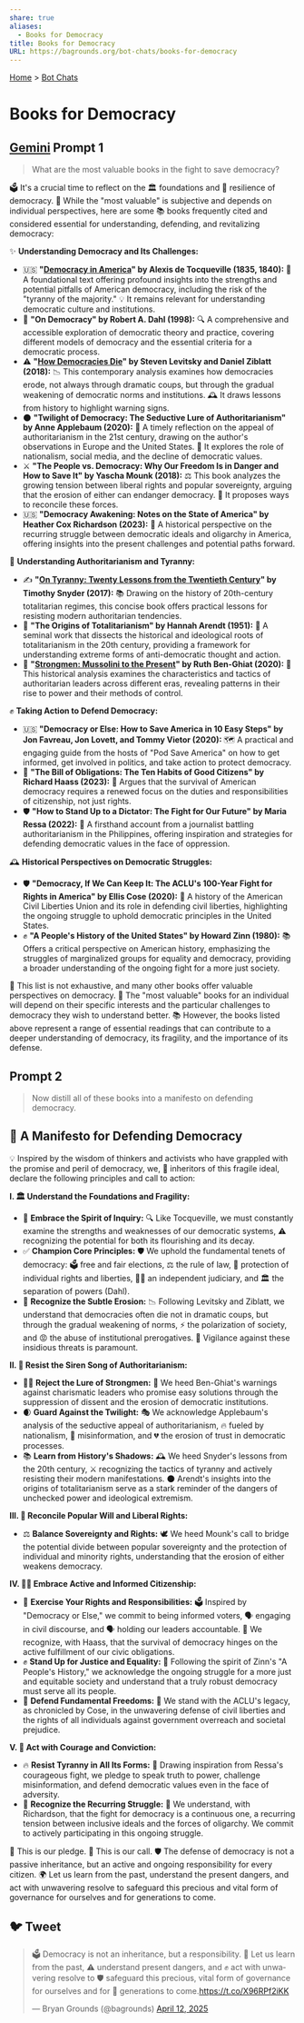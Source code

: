 ```yaml
---
share: true
aliases:
  - Books for Democracy
title: Books for Democracy
URL: https://bagrounds.org/bot-chats/books-for-democracy
---
```

[Home](../index.md) > [Bot Chats](./index.md)  
# Books for Democracy  
## [Gemini](../software/gemini.md) Prompt 1  
> What are the most valuable books in the fight to save democracy?  
  
🗳️ It's a crucial time to reflect on the 🏛️ foundations and 💪 resilience of democracy. 🤔 While the "most valuable" is subjective and depends on individual perspectives, here are some 📚 books frequently cited and considered essential for understanding, defending, and revitalizing democracy:  
  
✨ **Understanding Democracy and Its Challenges:**  
  
* 🇺🇸 **"[Democracy in America](../books/democracy-in-america.md)" by Alexis de Tocqueville (1835, 1840):** 📜 A foundational text offering profound insights into the strengths and potential pitfalls of American democracy, including the risk of the "tyranny of the majority." 💡 It remains relevant for understanding democratic culture and institutions.  
* 📖 **"On Democracy" by Robert A. Dahl (1998):** 🔍 A comprehensive and accessible exploration of democratic theory and practice, covering different models of democracy and the essential criteria for a democratic process.  
* ⚠️ **"[How Democracies Die](../books/how-democracies-die.md)" by Steven Levitsky and Daniel Ziblatt (2018):** 📉 This contemporary analysis examines how democracies erode, not always through dramatic coups, but through the gradual weakening of democratic norms and institutions. 🕰️ It draws lessons from history to highlight warning signs.  
* 🌑 **"Twilight of Democracy: The Seductive Lure of Authoritarianism" by Anne Applebaum (2020):** 📢 A timely reflection on the appeal of authoritarianism in the 21st century, drawing on the author's observations in Europe and the United States. 📱 It explores the role of nationalism, social media, and the decline of democratic values.  
* ⚔️ **"The People vs. Democracy: Why Our Freedom Is in Danger and How to Save It" by Yascha Mounk (2018):** ⚖️ This book analyzes the growing tension between liberal rights and popular sovereignty, arguing that the erosion of either can endanger democracy. 🤝 It proposes ways to reconcile these forces.  
* 🇺🇸 **"Democracy Awakening: Notes on the State of America" by Heather Cox Richardson (2023):** 📜 A historical perspective on the recurring struggle between democratic ideals and oligarchy in America, offering insights into the present challenges and potential paths forward.  
  
👺 **Understanding Authoritarianism and Tyranny:**  
  
* ✍️ **"[On Tyranny: Twenty Lessons from the Twentieth Century](../books/on-tyranny.md)" by Timothy Snyder (2017):** 📚 Drawing on the history of 20th-century totalitarian regimes, this concise book offers practical lessons for resisting modern authoritarian tendencies.  
* 👹 **"The Origins of Totalitarianism" by Hannah Arendt (1951):** 🧠 A seminal work that dissects the historical and ideological roots of totalitarianism in the 20th century, providing a framework for understanding extreme forms of anti-democratic thought and action.  
* 💪 **"[Strongmen: Mussolini to the Present](../books/strongmen.md)" by Ruth Ben-Ghiat (2020):** 📜 This historical analysis examines the characteristics and tactics of authoritarian leaders across different eras, revealing patterns in their rise to power and their methods of control.  
  
✊ **Taking Action to Defend Democracy:**  
  
* 🇺🇸 **"Democracy or Else: How to Save America in 10 Easy Steps" by Jon Favreau, Jon Lovett, and Tommy Vietor (2020):** 🗺️ A practical and engaging guide from the hosts of "Pod Save America" on how to get informed, get involved in politics, and take action to protect democracy.  
* 📜 **"The Bill of Obligations: The Ten Habits of Good Citizens" by Richard Haass (2023):** 🙏 Argues that the survival of American democracy requires a renewed focus on the duties and responsibilities of citizenship, not just rights.  
* 🛡️ **"How to Stand Up to a Dictator: The Fight for Our Future" by Maria Ressa (2022):** 📰 A firsthand account from a journalist battling authoritarianism in the Philippines, offering inspiration and strategies for defending democratic values in the face of oppression.  
  
🕰️ **Historical Perspectives on Democratic Struggles:**  
  
* 🛡️ **"Democracy, If We Can Keep It: The ACLU's 100-Year Fight for Rights in America" by Ellis Cose (2020):** 📜 A history of the American Civil Liberties Union and its role in defending civil liberties, highlighting the ongoing struggle to uphold democratic principles in the United States.  
* ✊ **"A People's History of the United States" by Howard Zinn (1980):** 📚 Offers a critical perspective on American history, emphasizing the struggles of marginalized groups for equality and democracy, providing a broader understanding of the ongoing fight for a more just society.  
  
📝 This list is not exhaustive, and many other books offer valuable perspectives on democracy. 🤔 The "most valuable" books for an individual will depend on their specific interests and the particular challenges to democracy they wish to understand better. 📚 However, the books listed above represent a range of essential readings that can contribute to a deeper understanding of democracy, its fragility, and the importance of its defense.  
  
## Prompt 2  
> Now distill all of these books into a manifesto on defending democracy.  
  
## 📢 A Manifesto for Defending Democracy  
  
💡 Inspired by the wisdom of thinkers and activists who have grappled with the promise and peril of democracy, we, 📜 inheritors of this fragile ideal, declare the following principles and call to action:  
  
**I. 🏛️ Understand the Foundations and Fragility:**  
  
* 🧐 **Embrace the Spirit of Inquiry:** 🔍 Like Tocqueville, we must constantly examine the strengths and weaknesses of our democratic systems, ⚠️ recognizing the potential for both its flourishing and its decay.  
* ✅ **Champion Core Principles:** 🛡️ We uphold the fundamental tenets of democracy: 🗳️ free and fair elections, ⚖️ the rule of law, 👤 protection of individual rights and liberties, 👨‍⚖️ an independent judiciary, and 🏛️ the separation of powers (Dahl).  
* 🐌 **Recognize the Subtle Erosion:** 📉 Following Levitsky and Ziblatt, we understand that democracies often die not in dramatic coups, but through the gradual weakening of norms, ⚡ the polarization of society, and 😡 the abuse of institutional prerogatives. 🚨 Vigilance against these insidious threats is paramount.  
  
**II. 🌊 Resist the Siren Song of Authoritarianism:**  
  
* 🙅‍♂️ **Reject the Lure of Strongmen:** 🚨 We heed Ben-Ghiat's warnings against charismatic leaders who promise easy solutions through the suppression of dissent and the erosion of democratic institutions.  
* 🌒 **Guard Against the Twilight:** 🎭 We acknowledge Applebaum's analysis of the seductive appeal of authoritarianism, 🔥 fueled by nationalism, 📢 misinformation, and 💔 the erosion of trust in democratic processes.  
* 📚 **Learn from History's Shadows:** 🕰️ We heed Snyder's lessons from the 20th century, ⚔️ recognizing the tactics of tyranny and actively resisting their modern manifestations. 🌑 Arendt's insights into the origins of totalitarianism serve as a stark reminder of the dangers of unchecked power and ideological extremism.  
  
**III. 🤝 Reconcile Popular Will and Liberal Rights:**  
  
* ⚖️ **Balance Sovereignty and Rights:** 🕊️ We heed Mounk's call to bridge the potential divide between popular sovereignty and the protection of individual and minority rights, understanding that the erosion of either weakens democracy.  
  
**IV. 🙋‍♂️ Embrace Active and Informed Citizenship:**  
  
* 💪 **Exercise Your Rights and Responsibilities:** 🗳️ Inspired by "Democracy or Else," we commit to being informed voters, 🗣️ engaging in civil discourse, and 🗣️ holding our leaders accountable. 💯 We recognize, with Haass, that the survival of democracy hinges on the active fulfillment of our civic obligations.  
* ✊ **Stand Up for Justice and Equality:** 🌈 Following the spirit of Zinn's "A People's History," we acknowledge the ongoing struggle for a more just and equitable society and understand that a truly robust democracy must serve all its people.  
* 🗽 **Defend Fundamental Freedoms:** 📜 We stand with the ACLU's legacy, as chronicled by Cose, in the unwavering defense of civil liberties and the rights of all individuals against government overreach and societal prejudice.  
  
**V. 💖 Act with Courage and Conviction:**  
  
* 🔥 **Resist Tyranny in All Its Forms:** 🌟 Drawing inspiration from Ressa's courageous fight, we pledge to speak truth to power, challenge misinformation, and defend democratic values even in the face of adversity.  
* 🔄 **Recognize the Recurring Struggle:** 🔁 We understand, with Richardson, that the fight for democracy is a continuous one, a recurring tension between inclusive ideals and the forces of oligarchy. We commit to actively participating in this ongoing struggle.  
  
🤝 This is our pledge. 📣 This is our call. 🛡️ The defense of democracy is not a passive inheritance, but an active and ongoing responsibility for every citizen. 🌍 Let us learn from the past, understand the present dangers, and act with unwavering resolve to safeguard this precious and vital form of governance for ourselves and for generations to come.  
  
## 🐦 Tweet  
<blockquote class="twitter-tweet" data-theme="dark"><p lang="en" dir="ltr">🗳️ Democracy is not an inheritance, but a responsibility. 📜 Let us learn from the past, ⚠️ understand present dangers, and ✊ act with unwavering resolve to 🛡️ safeguard this precious, vital form of governance for ourselves and for 🌳 generations to come.<a href="https://t.co/X96RPf2iKK">https://t.co/X96RPf2iKK</a></p>&mdash; Bryan Grounds (@bagrounds) <a href="https://twitter.com/bagrounds/status/1911099109177794568?ref_src=twsrc%5Etfw">April 12, 2025</a></blockquote> <script async src="https://platform.twitter.com/widgets.js" charset="utf-8"></script>  
